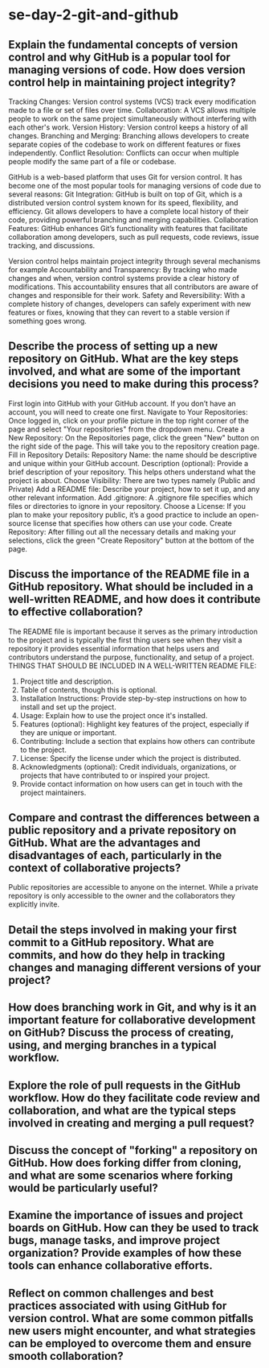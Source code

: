 # se-day-2-git-and-github
## Explain the fundamental concepts of version control and why GitHub is a popular tool for managing versions of code. How does version control help in maintaining project integrity?
Tracking Changes: Version control systems (VCS) track every modification made to a file or set of files over time. 
Collaboration: A VCS allows multiple people to work on the same project simultaneously without interfering with each other's work. 
Version History: Version control keeps a history of all changes. 
Branching and Merging: Branching allows developers to create separate copies of the codebase to work on different features or fixes independently. 
Conflict Resolution: Conflicts can occur when multiple people modify the same part of a file or codebase. 

GitHub is a web-based platform that uses Git for version control. It has become one of the most popular tools for managing versions of code due to several reasons:
Git Integration: GitHub is built on top of Git, which is a distributed version control system known for its speed, flexibility, and efficiency. Git allows developers to have a complete local history of their code, providing powerful branching and merging capabilities.
Collaboration Features: GitHub enhances Git’s functionality with features that facilitate collaboration among developers, such as pull requests, code reviews, issue tracking, and discussions.

Version control helps maintain project integrity through several mechanisms for example 
Accountability and Transparency: By tracking who made changes and when, version control systems provide a clear history of modifications. This accountability ensures that all contributors are aware of changes and responsible for their work.
Safety and Reversibility: With a complete history of changes, developers can safely experiment with new features or fixes, knowing that they can revert to a stable version if something goes wrong. 

## Describe the process of setting up a new repository on GitHub. What are the key steps involved, and what are some of the important decisions you need to make during this process?
First login into GitHub with your GitHub account. If you don’t have an account, you will need to create one first.
Navigate to Your Repositories: Once logged in, click on your profile picture in the top right corner of the page and select "Your repositories" from the dropdown menu. 
Create a New Repository: On the Repositories page, click the green "New" button on the right side of the page. This will take you to the repository creation page.
Fill in Repository Details: Repository Name: the name should be descriptive and unique within your GitHub account.
Description (optional): Provide a brief description of your repository. This helps others understand what the project is about.
Choose Visibility: There are two types namely (Public and Private)
Add a README file: Describe your project, how to set it up, and any other relevant information.
Add .gitignore: A .gitignore file specifies which files or directories to ignore in your repository.
Choose a License: If you plan to make your repository public, it’s a good practice to include an open-source license that specifies how others can use your code. 
Create Repository: After filling out all the necessary details and making your selections, click the green "Create Repository" button at the bottom of the page. 

## Discuss the importance of the README file in a GitHub repository. What should be included in a well-written README, and how does it contribute to effective collaboration?
The README file is important because it serves as the primary introduction to the project and is typically the first thing users see when they visit a repository it provides essential information that helps users and contributors understand the purpose, functionality, and setup of a project.
THINGS THAT SHOULD BE INCLUDED IN A WELL-WRITTEN README FILE:
1. Project title and description.
2. Table of contents, though this is optional.
3. Installation Instructions: Provide step-by-step instructions on how to install and set up the project.
4. Usage: Explain how to use the project once it's installed.
5. Features (optional): Highlight key features of the project, especially if they are unique or important.
6. Contributing: Include a section that explains how others can contribute to the project.
7. License: Specify the license under which the project is distributed.
8. Acknowledgments (optional): Credit individuals, organizations, or projects that have contributed to or inspired your project.
9. Provide contact information on how users can get in touch with the project maintainers. 

## Compare and contrast the differences between a public repository and a private repository on GitHub. What are the advantages and disadvantages of each, particularly in the context of collaborative projects?
Public repositories are accessible to anyone on the internet. While a private repository is only accessible to the owner and the collaborators they explicitly invite.

## Detail the steps involved in making your first commit to a GitHub repository. What are commits, and how do they help in tracking changes and managing different versions of your project?

## How does branching work in Git, and why is it an important feature for collaborative development on GitHub? Discuss the process of creating, using, and merging branches in a typical workflow.

## Explore the role of pull requests in the GitHub workflow. How do they facilitate code review and collaboration, and what are the typical steps involved in creating and merging a pull request?

## Discuss the concept of "forking" a repository on GitHub. How does forking differ from cloning, and what are some scenarios where forking would be particularly useful?

## Examine the importance of issues and project boards on GitHub. How can they be used to track bugs, manage tasks, and improve project organization? Provide examples of how these tools can enhance collaborative efforts.

## Reflect on common challenges and best practices associated with using GitHub for version control. What are some common pitfalls new users might encounter, and what strategies can be employed to overcome them and ensure smooth collaboration?
